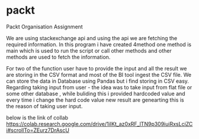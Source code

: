 # packt
Packt Organisation Assignment

We are using stackexchange api and using the api we are fetching the required information.
In this program i have created  4method one method is main which is used to run the script or call other methods and other methods are used to fetch the information.

For two of the function user have to provide the input and all the result we are storing in the CSV format  and most of the BI tool ingest the CSV file. We can store the data in Database using Pandas but i find storing in CSV easy. Regarding taking input from user - the idea was to take input from flat file or some other database , while buliding this i provided hardcoded value and every time i change the hard code  value new result are genearting this is the reason of taking user input.


below is the link of collab 
https://colab.research.google.com/drive/1iIKt_az0xRF_lTN9p309iuiRxsLciZCi#scrollTo=ZEurz7DrAscU
